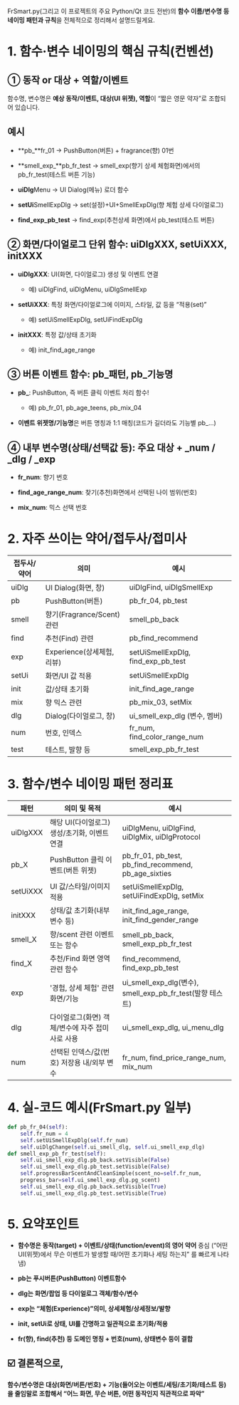 
FrSmart.py(그리고 이 프로젝트의 주요 Python/Qt 코드 전반)의 **함수 이름/변수명 등 네이밍 패턴과 규칙**을 전체적으로 정리해서 설명드릴게요.

# 1. 함수·변수 네이밍의 핵심 규칙(컨벤션)

## ① 동작 or 대상 + 역할/이벤트

함수명, 변수명은 **예상 동작/이벤트, 대상(UI 위젯), 역할**이 “짧은 영문 약자”로 조합되어 있습니다.

## 예시

- **pb_**fr_01 → PushButton(버튼) + fragrance(향) 01번
    
- **smell_exp_**pb_fr_test → smell_exp(향기 상세 체험화면)에서의 pb_fr_test(테스트 버튼 기능)
    
- **uiDlg**Menu → UI Dialog(메뉴) 로더 함수
    
- **setUi**SmellExpDlg → set(설정)+UI+SmellExpDlg(향 체험 상세 다이얼로그)
    
- **find_exp_pb_test** → find_exp(추천상세 화면)에서 pb_test(테스트 버튼)
    

## ② 화면/다이얼로그 단위 함수: uiDlgXXX, setUiXXX, initXXX

- **uiDlgXXX**: UI(화면, 다이얼로그) 생성 및 이벤트 연결
    
    - 예) uiDlgFind, uiDlgMenu, uiDlgSmellExp
        
- **setUiXXX**: 특정 화면/다이얼로그에 이미지, 스타일, 값 등을 “적용(set)”
    
    - 예) setUiSmellExpDlg, setUiFindExpDlg
        
- **initXXX**: 특정 값/상태 초기화
    
    - 예) init_find_age_range
        

## ③ 버튼 이벤트 함수: pb_패턴, pb_기능명

- **pb_**: PushButton, 즉 버튼 클릭 이벤트 처리 함수!
    
    - 예) pb_fr_01, pb_age_teens, pb_mix_04
        
- **이벤트 위젯명/기능명**은 버튼 명칭과 1:1 매칭(코드가 길더라도 기능별 pb_…)
    

## ④ 내부 변수명(상태/선택값 등): 주요 대상 + _num / _dlg / _exp

- **fr_num**: 향기 번호
    
- **find_age_range_num**: 찾기(추천)화면에서 선택된 나이 범위(번호)
    
- **mix_num**: 믹스 선택 번호
    

# 2. 자주 쓰이는 약어/접두사/접미사

|접두사/약어|의미|예시|
|---|---|---|
|uiDlg|UI Dialog(화면, 창)|uiDlgFind, uiDlgSmellExp|
|pb|PushButton(버튼)|pb_fr_04, pb_test|
|smell|향기(Fragrance/Scent) 관련|smell_pb_back|
|find|추천(Find) 관련|pb_find_recommend|
|exp|Experience(상세체험, 리뷰)|setUiSmellExpDlg, find_exp_pb_test|
|setUi|화면/UI 값 적용|setUiSmellExpDlg|
|init|값/상태 초기화|init_find_age_range|
|mix|향 믹스 관련|pb_mix_03, setMix|
|dlg|Dialog(다이얼로그, 창)|ui_smell_exp_dlg (변수, 멤버)|
|num|번호, 인덱스|fr_num, find_color_range_num|
|test|테스트, 발향 등|smell_exp_pb_fr_test|

# 3. 함수/변수 네이밍 패턴 정리표

|패턴|의미 및 목적|예시|
|---|---|---|
|uiDlgXXX|해당 UI(다이얼로그) 생성/초기화, 이벤트연결|uiDlgMenu, uiDlgFind, uiDlgMix, uiDlgProtocol|
|pb_X|PushButton 클릭 이벤트(버튼 위젯)|pb_fr_01, pb_test, pb_find_recommend, pb_age_sixties|
|setUiXXX|UI 값/스타일/이미지 적용|setUiSmellExpDlg, setUiFindExpDlg, setMix|
|initXXX|상태/값 초기화(내부 변수 등)|init_find_age_range, init_find_gender_range|
|smell_X|향/scent 관련 이벤트 또는 함수|smell_pb_back, smell_exp_pb_fr_test|
|find_X|추천/Find 화면 영역 관련 함수|find_recommend, find_exp_pb_test|
|exp|'경험, 상세 체험' 관련 화면/기능|ui_smell_exp_dlg(변수), smell_exp_pb_fr_test(발향 테스트)|
|dlg|다이얼로그(화면) 객체/변수에 자주 접미사로 사용|ui_smell_exp_dlg, ui_menu_dlg|
|num|선택된 인덱스/값(번호) 저장용 내/외부 변수|fr_num, find_price_range_num, mix_num|

# 4. 실-코드 예시(FrSmart.py 일부)



```python
def pb_fr_04(self):     
	self.fr_num = 4    
	self.setUiSmellExpDlg(self.fr_num)    
	self.uiDlgChange(self.ui_smell_dlg, self.ui_smell_exp_dlg) 
def smell_exp_pb_fr_test(self):
	self.ui_smell_exp_dlg.pb_back.setVisible(False)    
	self.ui_smell_exp_dlg.pb_test.setVisible(False)    
	self.progressBarScentAndCleanSimple(scent_no=self.fr_num, 
	progress_bar=self.ui_smell_exp_dlg.pg_scent)    
	self.ui_smell_exp_dlg.pb_back.setVisible(True)    
	self.ui_smell_exp_dlg.pb_test.setVisible(True)
```

# 5. 요약포인트

- **함수명은 동작(target) + 이벤트/상태(function/event)의 영어 약어** 중심 (“어떤 UI(위젯)에서 무슨 이벤트가 발생할 때/어떤 초기화나 세팅 하는지” 를 빠르게 나타냄)
    
- **pb는 푸시버튼(PushButton) 이벤트함수**
    
- **dlg는 화면/팝업 등 다이얼로그 객체/함수/변수**
    
- **exp는 “체험(Experience)”의미, 상세체험/상세정보/발향**
    
- **init, setUi로 상태, UI를 간명하고 일관적으로 초기화/적용**
    
- **fr(향), find(추천) 등 도메인 명칭 + 번호(num), 상태변수 등이 결합**
    

## ☑️ 결론적으로,

**함수/변수명은 대상(화면/버튼/번호) + 기능(들어오는 이벤트/세팅/초기화/테스트 등)을 줄임말로 조합해서 “어느 화면, 무슨 버튼, 어떤 동작인지 직관적으로 파악”**  
